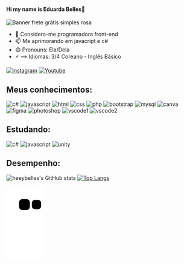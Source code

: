 #### Hi my name is Eduarda Belles👋

![Banner frete grátis simples rosa](https://github.com/heeybelles/heeybelles/assets/117698621/d7b98f78-dddf-4494-a3fa-696b9727b47c)


- 🔭 Considero-me programadora front-end
- 📫 Me aprimorando em  javacript e c#
- 😄 Pronouns: Ela/Dela
- ⚡ --> Idiomas: 3/4 Coreano - Inglês Básico

[![Instagram](https://img.shields.io/badge/Instagram-E4405F?style=for-the-badge&logo=instagram&logoColor=white)](https://www.instagram.com/eduardabelles/)
[![Youtube](https://img.shields.io/badge/YouTube-FF0000?style=for-the-badge&logo=youtube&logoColor=white)](https://www.youtube.com/channel/UC4lR65VpZh39nR_TDIYEtxQ)

 ## Meus conhecimentos:
![c#](https://img.shields.io/badge/C%23-239120?style=for-the-badge&logo=c-sharp&logoColor=white)
![javascript](https://img.shields.io/badge/JavaScript-F7DF1E?style=for-the-badge&logo=javascript&logoColor=black)
![html](	https://img.shields.io/badge/HTML5-E34F26?style=for-the-badge&logo=html5&logoColor=white)
![css](https://img.shields.io/badge/CSS3-1572B6?style=for-the-badge&logo=css3&logoColor=white)
![php](https://img.shields.io/badge/PHP-777BB4?style=for-the-badge&logo=php&logoColor=white)
![bootstrap](https://img.shields.io/badge/Bootstrap-563D7C?style=for-the-badge&logo=bootstrap&logoColor=white)
![mysql](https://img.shields.io/badge/MySQL-00000F?style=for-the-badge&logo=mysql&logoColor=white)
![canva](https://img.shields.io/badge/Canva-%2300C4CC.svg?&style=for-the-badge&logo=Canva&logoColor=white)
![figma](https://img.shields.io/badge/Figma-F24E1E?style=for-the-badge&logo=figma&logoColor=white)
![photoshop](https://img.shields.io/badge/Adobe%20Photoshop-31A8FF?style=for-the-badge&logo=Adobe%20Photoshop&logoColor=black)
![vscode1](https://img.shields.io/badge/Visual_Studio-5C2D91?style=for-the-badge&logo=visual%20studio&logoColor=white)
![vscode2](https://img.shields.io/badge/Visual_Studio_Code-0078D4?style=for-the-badge&logo=visual%20studio%20code&logoColor=white)

## Estudando:
![c#](https://img.shields.io/badge/C%23-239120?style=for-the-badge&logo=c-sharp&logoColor=white)
![javascript](https://img.shields.io/badge/JavaScript-F7DF1E?style=for-the-badge&logo=javascript&logoColor=black)
![unity](https://img.shields.io/badge/Unity-100000?style=for-the-badge&logo=unity&logoColor=white)

## Desempenho:
![heeybelles's GitHub stats](https://github-readme-stats.vercel.app/api?username=heeybelles&show_icons=true&theme=radical)
[![Top Langs](https://github-readme-stats.vercel.app/api/top-langs/?username=heeybelles&layout=donut&show_icons=true&theme=radical)](https://github.com/heeybelles/github-readme-stats)

![snake gif](https://github.com/heeybelles/heeybelles/blob/output/github-contribution-grid-snake.svg)
